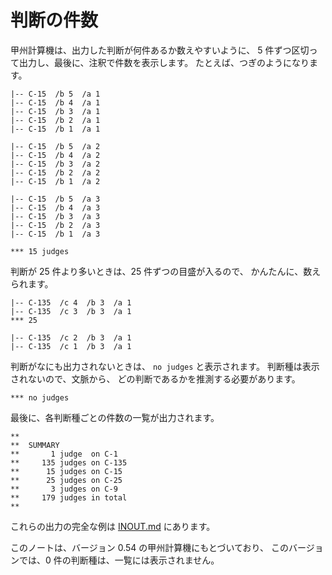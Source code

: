 # 判断の件数


甲州計算機は、出力した判断が何件あるか数えやすいように、
5 件ずつ区切って出力し、最後に、注釈で件数を表示します。
たとえば、つぎのようになります。

```
|-- C-15  /b 5  /a 1
|-- C-15  /b 4  /a 1
|-- C-15  /b 3  /a 1
|-- C-15  /b 2  /a 1
|-- C-15  /b 1  /a 1

|-- C-15  /b 5  /a 2
|-- C-15  /b 4  /a 2
|-- C-15  /b 3  /a 2
|-- C-15  /b 2  /a 2
|-- C-15  /b 1  /a 2

|-- C-15  /b 5  /a 3
|-- C-15  /b 4  /a 3
|-- C-15  /b 3  /a 3
|-- C-15  /b 2  /a 3
|-- C-15  /b 1  /a 3

*** 15 judges
```

判断が 25 件より多いときは、25 件ずつの目盛が入るので、
かんたんに、数えられます。

```
|-- C-135  /c 4  /b 3  /a 1
|-- C-135  /c 3  /b 3  /a 1
*** 25

|-- C-135  /c 2  /b 3  /a 1
|-- C-135  /c 1  /b 3  /a 1
```

判断がなにも出力されないときは、
`no judges` と表示されます。
判断種は表示されないので、文脈から、
どの判断であるかを推測する必要があります。

```
*** no judges
```

最後に、各判断種ごとの件数の一覧が出力されます。

```
**
**  SUMMARY
**       1 judge  on C-1
**     135 judges on C-135
**      15 judges on C-15
**      25 judges on C-25
**       3 judges on C-9
**     179 judges in total
**
```

これらの出力の完全な例は [INOUT.md] にあります。

このノートは、バージョン 0.54 の甲州計算機にもとづいており、
このバージョンでは、0 件の判断種は、一覧には表示されません。


[INOUT.md]: INOUT.md

